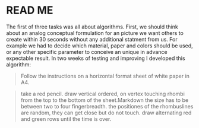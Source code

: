 # READ ME 

The first of three tasks was all about algorithms. First, we should think about an analog conceptual formulation for an picture we want others to create within 30 seconds without any additional statment from us. For example we had to decide which material, paper and colors should be used, or any other specific parameter to conceive an unique in advance expectable result. In two weeks of testing and improving I developed this algorithm:

>Follow the instructions on a horizontal format sheet of white paper in A4.


>take a red pencil.
>draw vertical ordered, on vertex touching rhombi from the top to the bottom of the sheet.Markdown
>the size has to be between two to four fingerbreadth.
>the positiones of the rhombuslines are random, they can get close but do not touch.
>draw alternating red and green rows until the time is over.

